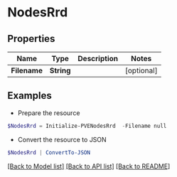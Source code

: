 # NodesRrd
## Properties

Name | Type | Description | Notes
------------ | ------------- | ------------- | -------------
**Filename** | **String** |  | [optional] 

## Examples

- Prepare the resource
```powershell
$NodesRrd = Initialize-PVENodesRrd  -Filename null
```

- Convert the resource to JSON
```powershell
$NodesRrd | ConvertTo-JSON
```

[[Back to Model list]](../README.md#documentation-for-models) [[Back to API list]](../README.md#documentation-for-api-endpoints) [[Back to README]](../README.md)

